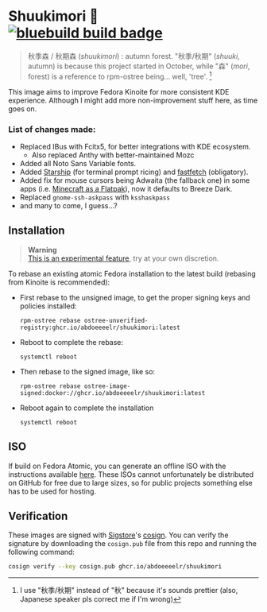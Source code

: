 # Shuukimori 🍂 &nbsp; [![bluebuild build badge](https://github.com/abdoeeeelr/shuukimori/actions/workflows/build.yml/badge.svg)](https://github.com/abdoeeeelr/shuukimori/actions/workflows/build.yml)

> 秋季森 / 秋期森 (_shuukimori_) : 
> autumn forest. "秋季/秋期" (_shuuki_, autumn) is because this project started in October, while "森" (_mori_, forest) is a reference to rpm-ostree being... well, 'tree'. [^1]
[^1]: I use "秋季/秋期" instead of "秋" because it's sounds prettier (also, Japanese speaker pls correct me if I'm wrong)

This image aims to improve Fedora Kinoite for more consistent KDE experience. Although I might add more non-improvement stuff here, as time goes on.

### List of changes made:
- Replaced IBus with Fcitx5, for better integrations with KDE ecosystem.
  - Also replaced Anthy with better-maintained Mozc
- Added all Noto Sans Variable fonts.
- Added [Starship](https://starship.rs) (for terminal prompt ricing) and [fastfetch](https://github.com/fastfetch-cli/fastfetch) (obligatory).
- Added fix for mouse cursors being Adwaita (the fallback one) in some apps (i.e. [Minecraft as a Flatpak](https://www.reddit.com/r/kde/comments/13ddktm/mouse_cursor_changing_when_over_some_apps_when/)), now it defaults to Breeze Dark.
- Replaced `gnome-ssh-askpass` with `ksshaskpass`
- and many to come, I guess...?

## Installation

> **Warning**  
> [This is an experimental feature](https://www.fedoraproject.org/wiki/Changes/OstreeNativeContainerStable), try at your own discretion.

To rebase an existing atomic Fedora installation to the latest build (rebasing from Kinoite is recommended):

- First rebase to the unsigned image, to get the proper signing keys and policies installed:
  ```
  rpm-ostree rebase ostree-unverified-registry:ghcr.io/abdoeeeelr/shuukimori:latest
  ```
- Reboot to complete the rebase:
  ```
  systemctl reboot
  ```
- Then rebase to the signed image, like so:
  ```
  rpm-ostree rebase ostree-image-signed:docker://ghcr.io/abdoeeeelr/shuukimori:latest
  ```
- Reboot again to complete the installation
  ```
  systemctl reboot
  ```
## ISO

If build on Fedora Atomic, you can generate an offline ISO with the instructions available [here](https://blue-build.org/learn/universal-blue/#fresh-install-from-an-iso). These ISOs cannot unfortunately be distributed on GitHub for free due to large sizes, so for public projects something else has to be used for hosting.

## Verification

These images are signed with [Sigstore](https://www.sigstore.dev/)'s [cosign](https://github.com/sigstore/cosign). You can verify the signature by downloading the `cosign.pub` file from this repo and running the following command:

```bash
cosign verify --key cosign.pub ghcr.io/abdoeeeelr/shuukimori
```
